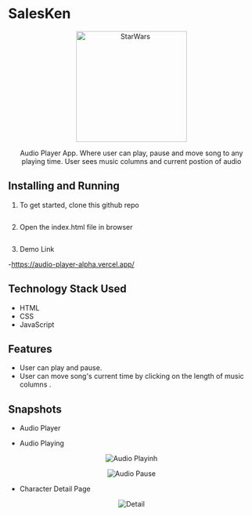 # SalesKen
<p align="center">
  <img src="https://imgur.com/a/OLSA3VP" alt="StarWars" width="226">
</p>

<p align="center">Audio Player App. Where user can play, pause and move song to any playing time. User sees music columns and current postion of audio</p>


## Installing and Running

1. To get started, clone this github repo
```

```

2. Open the index.html file in browser
```

```

3. Demo Link

-https://audio-player-alpha.vercel.app/




## Technology Stack Used
- HTML
- CSS
- JavaScript

## Features
- User can play and pause.
- User can move song's current time by clicking on the length of music columns .


## Snapshots
- Audio Player

- Audio Playing
<p align="center">
  <img src="https://imgur.com/DwQg06j" alt="Audio Playinh">
</p>


<p align="center">
  <img src="https://i.imgur.com/VLNddrV.png" alt="Audio Pause">
</p>

- Character Detail Page
<p align="center">
  <img src="https://i.imgur.com/3elgz0Y.png" alt="Detail">
</p>
